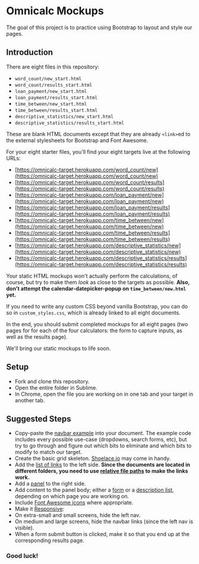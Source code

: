 # Omnicalc Mockups

The goal of this project is to practice using Bootstrap to layout and style our pages.

## Introduction

There are eight files in this repository:

- `word_count/new_start.html`
- `word_count/results_start.html`
- `loan_payment/new_start.html`
- `loan_payment/results_start.html`
- `time_between/new_start.html`
- `time_between/results_start.html`
- `descriptive_statistics/new_start.html`
- `descriptive_statistics/results_start.html`

These are blank HTML documents except that they are already `<link>`ed to the external stylesheets for Bootstrap and Font Awesome.

For your eight starter files, you'll find your eight targets live at the following URLs:

 - [https://omnicalc-target.herokuapp.com/word_count/new](https://omnicalc-target.herokuapp.com/word_count/new)
 - [https://omnicalc-target.herokuapp.com/word_count/results](https://omnicalc-target.herokuapp.com/word_count/results)
 - [https://omnicalc-target.herokuapp.com/loan_payment/new](https://omnicalc-target.herokuapp.com/loan_payment/new)
 - [https://omnicalc-target.herokuapp.com/loan_payment/results](https://omnicalc-target.herokuapp.com/loan_payment/results)
 - [https://omnicalc-target.herokuapp.com/time_between/new](https://omnicalc-target.herokuapp.com/time_between/new)
 - [https://omnicalc-target.herokuapp.com/time_between/results](https://omnicalc-target.herokuapp.com/time_between/results)
 - [https://omnicalc-target.herokuapp.com/descriptive_statistics/new](https://omnicalc-target.herokuapp.com/descriptive_statistics/new)
 - [https://omnicalc-target.herokuapp.com/descriptive_statistics/results](https://omnicalc-target.herokuapp.com/descriptive_statistics/results)

Your static HTML mockups won't actually perform the calculations, of course, but try to make them *look* as close to the targets as possible. **Also, don't attempt the calendar-datepicker-popup on `time_between/new.html` yet.**

If you need to write any custom CSS beyond vanilla Bootstrap, you can do so in `custom_styles.css`, which is already linked to all eight documents.

In the end, you should submit completed mockups for all eight pages (two pages for for each of the four calculators: the form to capture inputs, as well as the results page).

We'll bring our static mockups to life soon.

## Setup

 - Fork and clone this repository.
 - Open the entire folder in Sublime.
 - In Chrome, open the file you are working on in one tab and your target in another tab.

## Suggested Steps

 - Copy-paste the [navbar example](http://getbootstrap.com/components/#navbar) into your document. The example code includes every possible use-case (dropdowns, search forms, etc), but try to go through and figure out which bits to eliminate and which bits to modify to match our target.
 - Create the basic grid skeleton. [Shoelace.io](http://shoelace.io/) may come in handy.
 - Add the [list of links](http://getbootstrap.com/components/#list-group-linked) to the left side. **Since the documents are located in different folders, you need to use [relative file paths](https://css-tricks.com/quick-reminder-about-file-paths/) to make the links work.**
 - Add a [panel](http://getbootstrap.com/components/#panels-heading) to the right side.
 - Add content to the panel body; either a [form](http://getbootstrap.com/css/#forms-horizontal) or a [description list](http://getbootstrap.com/css/#horizontal-description), depending on which page you are working on.
 - Include [Font Awesome icons](http://fortawesome.github.io/Font-Awesome/icons/) where appropriate.
 - Make it [Responsive](http://getbootstrap.com/css/#responsive-utilities):
  - On extra-small and small screens, hide the left nav.
  - On medium and large screens, hide the navbar links (since the left nav is visible).
 - When a form submit button is clicked, make it so that you end up at the corresponding results page.

### Good luck!
